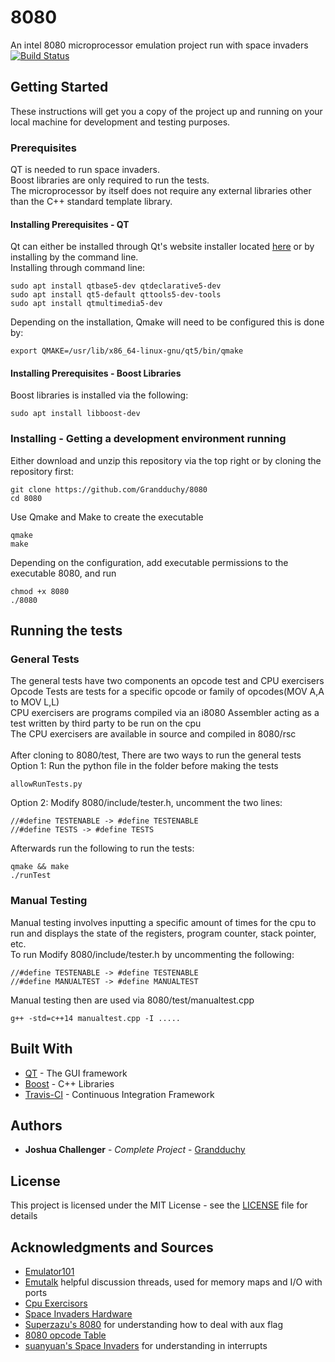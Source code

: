 # 8080   
An intel 8080 microprocessor emulation project run with space invaders &nbsp;&nbsp;&nbsp;&nbsp; [![Build Status](https://travis-ci.org/Grandduchy/8080.svg?branch=master)](https://travis-ci.org/Grandduchy/8080)


## Getting Started

These instructions will get you a copy of the project up and running on your local machine for development and testing purposes.

### Prerequisites

QT is needed to run space invaders. <br />
Boost libraries are only required to run the tests. <br />
The microprocessor by itself does not require any external libraries other than the C++ standard template library.

#### Installing Prerequisites - QT
Qt can either be installed through Qt's website installer located <a href="https://www.qt.io/download-qt-installer">here</a> or by installing by the command line. <br>
Installing through command line:
```
sudo apt install qtbase5-dev qtdeclarative5-dev
sudo apt install qt5-default qttools5-dev-tools
sudo apt install qtmultimedia5-dev
```
Depending on the installation, Qmake will need to be configured this is done by:
```
export QMAKE=/usr/lib/x86_64-linux-gnu/qt5/bin/qmake
```
#### Installing Prerequisites - Boost Libraries
Boost libraries is installed via the following:
```
sudo apt install libboost-dev
```
### Installing - Getting a development environment running
Either download and unzip this repository via the top right or by cloning the repository first:
```
git clone https://github.com/Grandduchy/8080
cd 8080
```
Use Qmake and Make to create the executable
```
qmake
make
```
Depending on the configuration, add executable permissions to the executable 8080, and run
```
chmod +x 8080
./8080
```

## Running the tests

### General Tests
The general tests have two components an opcode test and CPU exercisers <br>
Opcode Tests are tests for a specific opcode or family of opcodes(MOV A,A to MOV L,L) <br>
CPU exercisers are programs compiled via an i8080 Assembler acting as a test written by third party to be run on the cpu<br>
The CPU exercisers are available in source and compiled in 8080/rsc <br><br>
After cloning to 8080/test, There are two ways to run the general tests <br>
Option 1: Run the python file in the folder before making the tests<br>
```
allowRunTests.py
```
Option 2: Modify 8080/include/tester.h, uncomment the two lines:
```
//#define TESTENABLE -> #define TESTENABLE
//#define TESTS -> #define TESTS
```
Afterwards run the following to run the tests:
```
qmake && make
./runTest
```

### Manual Testing
Manual testing involves inputting a specific amount of times for the cpu to run and displays the state of the registers, program counter, stack pointer, etc. <br>
To run Modify 8080/include/tester.h by uncommenting the following:
```
//#define TESTENABLE -> #define TESTENABLE
//#define MANUALTEST -> #define MANUALTEST
```
Manual testing then are used via 8080/test/manualtest.cpp
```
g++ -std=c++14 manualtest.cpp -I .....
```

## Built With

* [QT](https://doc.qt.io/) - The GUI framework
* [Boost](https://www.boost.org/) - C++ Libraries
* [Travis-CI](https://travis-ci.org/) - Continuous Integration Framework

## Authors

* **Joshua Challenger** - *Complete Project* - [Grandduchy](https://github.com/Grandduchy)

## License

This project is licensed under the MIT License - see the [LICENSE](LICENSE) file for details

## Acknowledgments and Sources

* [Emulator101](http://www.emulator101.com) 
* [Emutalk](http://www.emutalk.net/threads/38177-Space-Invaders) helpful discussion threads, used for memory maps and I/O with ports
* [Cpu Exercisors](https://web.archive.org/web/20151006085348/http://www.idb.me.uk/sunhillow/8080.html)
* [Space Invaders Hardware](http://computerarcheology.com/Arcade/SpaceInvaders/Hardware.html)
* [Superzazu's 8080](https://github.com/superzazu/8080) for understanding how to deal with aux flag
* [8080 opcode Table](http://www.pastraiser.com/cpu/i8080/i8080_opcodes.html)
* [suanyuan's Space Invaders](http://www.emutalk.net/threads/38177-Space-Invaders/page7) for understanding in interrupts
